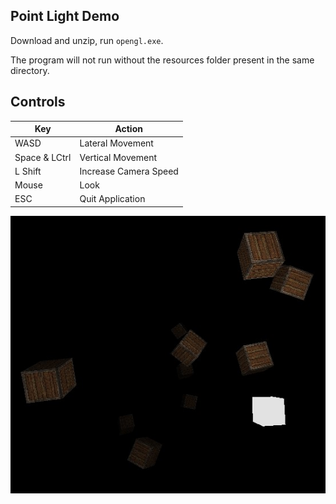 ## Point Light Demo

Download and unzip, run `opengl.exe`.

The program will not run without the resources folder present in the same directory.

## Controls
| Key            | Action                |
|----------------|-----------------------|
| WASD           | Lateral Movement      |
| Space &  LCtrl | Vertical Movement     |
| L Shift        | Increase Camera Speed |
| Mouse          | Look                  |
| ESC            | Quit Application      |

![image](../../../progress/point_light.jpg)